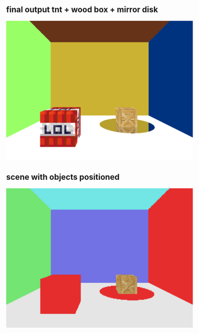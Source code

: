 ## final output tnt + wood box + mirror disk
![red plane + mirror sphere](outputs/final_output.png)

## scene with objects positioned
![red plane + mirror sphere](outputs/process_output.png)
